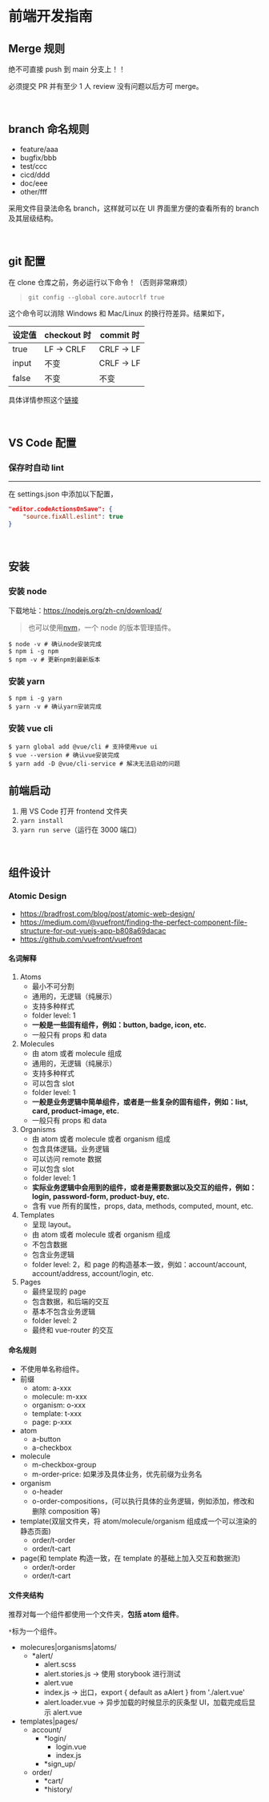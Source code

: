 # 前端开发指南

## Merge 规则

绝不可直接 push 到 main 分支上！！

必须提交 PR 并有至少 1 人 review 没有问题以后方可 merge。

<br>

## branch 命名规则

- feature/aaa
- bugfix/bbb
- test/ccc
- cicd/ddd
- doc/eee
- other/fff

采用文件目录法命名 branch，这样就可以在 UI 界面里方便的查看所有的 branch 及其层级结构。

<br>

## git 配置

在 clone 仓库之前，务必运行以下命令！（否则非常麻烦）

> `git config --global core.autocrlf true`

这个命令可以消除 Windows 和 Mac/Linux 的换行符差异。结果如下，

| 设定值 | checkout 时 | commit 时  |
| ------ | ----------- | ---------- |
| true   | LF -> CRLF  | CRLF -> LF |
| input  | 不变        | CRLF -> LF |
| false  | 不变        | 不变       |

具体详情参照这个[链接](https://qiita.com/uggds/items/00a1974ec4f115616580)

<br>

## VS Code 配置

### 保存时自动 lint

---

在 settings.json 中添加以下配置，

```json
"editor.codeActionsOnSave": {
    "source.fixAll.eslint": true
}
```

<br>

## 安装

### 安装 node

下载地址：https://nodejs.org/zh-cn/download/

> 也可以使用[nvm](https://github.com/coreybutler/nvm-windows)，一个 node 的版本管理插件。

```shell
$ node -v # 确认node安装完成
$ npm i -g npm
$ npm -v # 更新npm到最新版本
```

### 安装 yarn

```shell
$ npm i -g yarn
$ yarn -v # 确认yarn安装完成
```

### 安装 vue cli

```shell
$ yarn global add @vue/cli # 支持使用vue ui
$ vue --version # 确认vue安装完成
$ yarn add -D @vue/cli-service # 解决无法启动的问题
```

## 前端启动

1. 用 VS Code 打开 frontend 文件夹
2. `yarn install`
3. `yarn run serve`（运行在 3000 端口）

<br>

## 组件设计

### Atomic Design

- <https://bradfrost.com/blog/post/atomic-web-design/>
- <https://medium.com/@vuefront/finding-the-perfect-component-file-structure-for-out-vuejs-app-b808a69dacac>
- <https://github.com/vuefront/vuefront>

#### 名词解释

1. Atoms
   - 最小不可分割
   - 通用的，无逻辑（纯展示）
   - 支持多种样式
   - folder level: 1
   - **一般是一些固有组件，例如：button, badge, icon, etc.**
   - 一般只有 props 和 data
2. Molecules
   - 由 atom 或者 molecule 组成
   - 通用的，无逻辑（纯展示）
   - 支持多种样式
   - 可以包含 slot
   - folder level: 1
   - **一般是业务逻辑中简单组件，或者是一些复杂的固有组件，例如：list, card, product-image, etc.**
   - 一般只有 props 和 data
3. Organisms
   - 由 atom 或者 molecule 或者 organism 组成
   - 包含具体逻辑。业务逻辑
   - 可以访问 remote 数据
   - 可以包含 slot
   - folder level: 1
   - **实际业务逻辑中会用到的组件，或者是需要数据以及交互的组件，例如：login, password-form, product-buy, etc.**
   - 含有 vue 所有的属性，props, data, methods, computed, mount, etc.
4. Templates
   - 呈现 layout。
   - 由 atom 或者 molecule 或者 organism 组成
   - 不包含数据
   - 包含业务逻辑
   - folder level: 2，和 page 的构造基本一致，例如：account/account, account/address, account/login, etc.
5. Pages
   - 最终呈现的 page
   - 包含数据，和后端的交互
   - 基本不包含业务逻辑
   - folder level: 2
   - 最终和 vue-router 的交互

#### 命名规则

- 不使用单名称组件。
- 前缀
  - atom: a-xxx
  - molecule: m-xxx
  - organism: o-xxx
  - template: t-xxx
  - page: p-xxx
- atom
  - a-button
  - a-checkbox
- molecule
  - m-checkbox-group
  - m-order-price: 如果涉及具体业务，优先前缀为业务名
- organism
  - o-header
  - o-order-compositions，(可以执行具体的业务逻辑，例如添加，修改和删除 composition 等)
- template(双层文件夹，将 atom/molecule/organism 组成成一个可以渲染的静态页面)
  - order/t-order
  - order/t-cart
- page(和 template 构造一致，在 template 的基础上加入交互和数据流)
  - order/t-order
  - order/t-cart

#### 文件夹结构

推荐对每一个组件都使用一个文件夹，**包括 atom 组件**。

`*`标为一个组件。

- molecures|organisms|atoms/
  - \*alert/
    - alert.scss
    - alert.stories.js -> 使用 storybook 进行测试
    - alert.vue
    - index.js -> 出口，export { default as aAlert } from './alert.vue'
    - alert.loader.vue -> 异步加载的时候显示的灰条型 UI，加载完成后显示 alert.vue
- templates|pages/
  - account/
    - \*login/
      - login.vue
      - index.js
    - \*sign_up/
  - order/
    - \*cart/
    - \*history/

